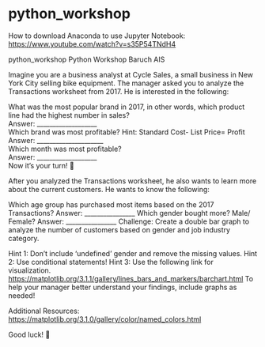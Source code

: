 # python_workshop
How to download Anaconda to use Jupyter Notebook: https://www.youtube.com/watch?v=s35P54TNdH4

python_workshop
Python Workshop Baruch AIS

Imagine you are a business analyst at Cycle Sales, a small business in New York City selling bike equipment. The manager asked you to analyze the Transactions worksheet from 2017. He is interested in the following:

What was the most popular brand in 2017, in other words, which product line had the highest number in sales? <br/>
Answer: ___________________ <br/>
Which brand was most profitable? Hint: Standard Cost- List Price= Profit <br/>
Answer: _____________________ <br/>
Which month was most profitable? <br/>
Answer: ___________________<br/>
Now it’s your turn! 

After you analyzed the Transactions worksheet, he also wants to learn more about the current customers. He wants to know the following:

Which age group has purchased most items based on the 2017 Transactions? Answer: ________________
Which gender bought more? Male/ Female? Answer: ________________
Challenge: Create a double bar graph to analyze the number of customers based on gender and job industry category. 

Hint 1: Don’t include ‘undefined’ gender and remove the missing values. 
Hint 2: Use conditional statements! 
Hint 3: Use the following link for visualization. https://matplotlib.org/3.1.1/gallery/lines_bars_and_markers/barchart.html
To help your manager better understand your findings, include graphs as needed!

Additional Resources: https://matplotlib.org/3.1.0/gallery/color/named_colors.html

Good luck! 
